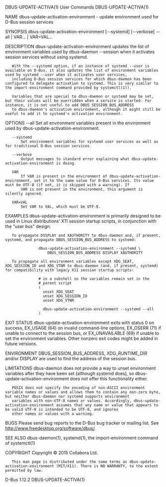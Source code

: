 DBUS-UPDATE-ACTIVA(1)                                                                        User Commands                                                                       DBUS-UPDATE-ACTIVA(1)

NAME
       dbus-update-activation-environment - update environment used for D-Bus session services

SYNOPSIS
       dbus-update-activation-environment [--systemd] [--verbose] --all | VAR... | VAR=VAL...

DESCRIPTION
       dbus-update-activation-environment updates the list of environment variables used by dbus-daemon --session when it activates session services without using systemd.

       With the --systemd option, if an instance of systemd --user is available on D-Bus, it also updates the list of environment variables used by systemd --user when it activates user services,
       including D-Bus session services for which dbus-daemon has been configured to delegate activation to systemd. This is very similar to the import-environment command provided by systemctl(1)).

       Variables that are special to dbus-daemon or systemd may be set, but their values will be overridden when a service is started. For instance, it is not useful to add DBUS_SESSION_BUS_ADDRESS
       to dbus-daemon's activation environment, although it might still be useful to add it to systemd's activation environment.

OPTIONS
       --all
           Set all environment variables present in the environment used by dbus-update-activation-environment.

       --systemd
           Set environment variables for systemd user services as well as for traditional D-Bus session services.

       --verbose
           Output messages to standard error explaining what dbus-update-activation-environment is doing.

       VAR
           If VAR is present in the environment of dbus-update-activation-environment, set it to the same value for D-Bus services. Its value must be UTF-8 (if not, it is skipped with a warning). If
           VAR is not present in the environment, this argument is silently ignored.

       VAR=VAL
           Set VAR to VAL, which must be UTF-8.

EXAMPLES
       dbus-update-activation-environment is primarily designed to be used in Linux distributions' X11 session startup scripts, in conjunction with the "user bus" design.

       To propagate DISPLAY and XAUTHORITY to dbus-daemon and, if present, systemd, and propagate DBUS_SESSION_BUS_ADDRESS to systemd:

                   dbus-update-activation-environment --systemd \
                       DBUS_SESSION_BUS_ADDRESS DISPLAY XAUTHORITY

       To propagate all environment variables except XDG_SEAT, XDG_SESSION_ID and XDG_VTNR to dbus-daemon (and, if present, systemd) for compatibility with legacy X11 session startup scripts:

                   # in a subshell so the variables remain set in the
                   # parent script
                   (
                     unset XDG_SEAT
                     unset XDG_SESSION_ID
                     unset XDG_VTNR

                     dbus-update-activation-environment --systemd --all
                   )

EXIT STATUS
       dbus-update-activation-environment exits with status 0 on success, EX_USAGE (64) on invalid command-line options, EX_OSERR (71) if unable to connect to the session bus, or EX_UNAVAILABLE (69)
       if unable to set the environment variables. Other nonzero exit codes might be added in future versions.

ENVIRONMENT
       DBUS_SESSION_BUS_ADDRESS, XDG_RUNTIME_DIR and/or DISPLAY are used to find the address of the session bus.

LIMITATIONS
       dbus-daemon does not provide a way to unset environment variables after they have been set (although systemd does), so dbus-update-activation-environment does not offer this functionality
       either.

       POSIX does not specify the encoding of non-ASCII environment variable names or values and allows them to contain any non-zero byte, but neither dbus-daemon nor systemd supports environment
       variables with non-UTF-8 names or values. Accordingly, dbus-update-activation-environment assumes that any name or value that appears to be valid UTF-8 is intended to be UTF-8, and ignores
       other names or values with a warning.

BUGS
       Please send bug reports to the D-Bus bug tracker or mailing list. See http://www.freedesktop.org/software/dbus/.

SEE ALSO
       dbus-daemon(1), systemd(1), the import-environment command of systemctl(1)

COPYRIGHT
       Copyright © 2015 Collabora Ltd.

       This man page is distributed under the same terms as dbus-update-activation-environment (MIT/X11). There is NO WARRANTY, to the extent permitted by law.

D-Bus 1.12.2                                                                                                                                                                     DBUS-UPDATE-ACTIVA(1)
